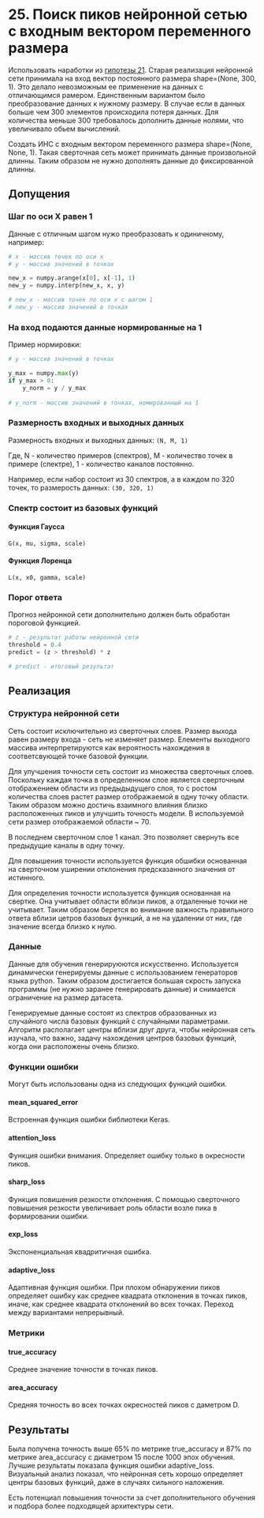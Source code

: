 # 25. Поиск пиков нейронной сетью с входным вектором переменного размера

Использовать наработки из [гипотезы 21](21.md). Старая реализация нейронной сети принимала на вход вектор постоянного размера shape=(None, 300, 1). Это делало невозможным ее применение на данных с отличающимся рамером. Единственным вариантом было преобразование данных к нужному размеру. В случае если в данных больше чем 300 элементов происходила потеря данных. Для количества меньше 300 требовалось дополнить данные нолями, что увеличивало обьем вычислений.

Создать ИНС с входным вектором переменного размера shape=(None, None, 1). Такая сверточная сеть может принимать данные произвольной длинны. Таким образом не нужно дополнять данные до фиксированной длинны.

## Допущения

### Шаг по оси Х равен 1

Данные с отличным шагом нужо преобразовать к одиничному, например:

```python
# x - массив точек по оси х
# y - массив значений в точках

new_x = numpy.arange(x[0], x[-1], 1)
new_y = numpy.interp(new_x, x, y)

# new_x - массив точек по оси х с шагом 1
# new_y - массив значений в точках
```

### На вход подаются данные нормированные на 1

Пример нормировки:

```python
# y - массив значений в точках

y_max = numpy.max(y)
if y_max > 0:
    y_norm = y / y_max
    
# y_norm - массив значений в точках, номированный на 1
```

### Размерность входных и выходных данных

Размерность входных и выходных данных: `(N, M, 1)`

Где, N - количество примеров (спектров), M - количество точек в примере (спектре), 1 - количество каналов постоянно.

Например, если набор состоит из 30 спектров, а в каждом по 320 точек, то размерость данных: `(30, 320, 1)`

### Спектр состоит из базовых функций

#### Функция Гаусса

`G(x, mu, sigma, scale)`

#### Функция Лоренца

`L(x, x0, gamma, scale)`

### Порог ответа

Прогноз нейронной сети дополнительно должен быть обработан пороговой функцией.

```python
# z - результат работы нейронной сети
threshold = 0.4
predict = (z > threshold) * z

# predict - итоговый результат
```

## Реализация

### Структура нейронной сети

Сеть состоит исключительно из сверточных слоев. Размер выхода равен размеру входа - сеть не изменяет размер. Елементы выходного массива интерпретируются как вероятность нахождения в соответсвующей точке базовой функции.

Для улучшения точности сеть состоит из множества сверточных слоев. Поскольку каждая точка в определенном слое является сверточным отображением области из предыдыдущего слоя, то с ростом количества слоев растет размер отображаемой в одну точку области. Таким образом можно достичь взаимного влияния близко расположенных пиков и улучшить точность модели. В используемой сети размер отображаемой области ~ 70.

В последнем сверточном слое 1 канал. Это позволяет свернуть все предыдущие каналы в одну точку.

Для повышения точности используется функция обшибки основанная на сверточном уширении отклонения предсказанного значения от истинного.

Для определения точности используется функция основанная на свертке. Она учитывает области вблизи пиков, а отдаленные точки не учитывает. Таким образом берется во внимание важность правильного ответа вблизи цетров базовых функций, а не на удалении от них, где значение всегда близко к нулю.

### Данные

Данные для обучения генерируюются искусственно. Используется динамически генерируемы данные с использованием генераторов языка python. Таким образом достигается большая скрость запуска программы (не нужно заранее генерировать данные) и снимается ограничение на размер датасета.

Генерируемые данные состоят из спектров образованных из случайного числа базовых функций с случайными параметрами. Алгоритм располагает центры вблизи друг друга, чтобы нейронная сеть изучала, что важно, задачу нахождения центров базовых функций, когда они расположены очень близко.

### Функции ошибки

Могут быть использованы одна из следующих функций ошибки.

#### mean_squared_error

Встроенная функция ошибки библиотеки Keras.

#### attention_loss

Функция ошибки внимания. Определяет ошибку только в окресности пиков.

#### sharp_loss

Функция повишения резкости отклонения. С помощью сверточного повышения резкости увеличивает роль области возле пика в формировании ошибки. 

#### exp_loss

Экспоненциальная квадритичная ошибка.

#### adaptive_loss

Адаптивная функция ошибки. При плохом обнаружении пиков определяет ошибку как среднее квадрата отклонения в точках пиков, иначе, как среднее квадрата отклонений во всех точках. Переход между вариантами непрерывный.

### Метрики

#### true_accuracy

Среднее значение точности в точках пиков.

#### area_accuracy

Средняя точность во всех точках окресностей пиков с даметром D.

## Результаты

Была получена точность выше 65% по метрике true_accuracy и 87% по метрике area_accuracy с диаметром 15 после 1000 эпох обучения. Лучшие результаты показала функция ошибки adaptive_loss. Визуальный анализ показал, что нейронная сеть хорошо определяет центры базовых функций, даже в случаях сильного наложения.

Есть потенциал повышения точности за счет дополнительного обучения и подбора более подходящей архитектуры сети.
